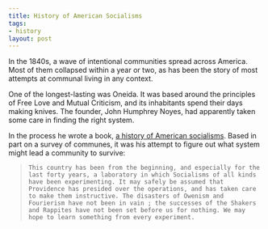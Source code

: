 ```yaml
---
title: History of American Socialisms
tags:
- history
layout: post
---
```




In the 1840s, a wave of intentional communities spread across America. Most of them collapsed within a year or two, as has been the story of most attempts at communal living in any context.

One of the longest-lasting was Oneida. It was based around the principles of Free Love and Mutual Criticism, and its inhabitants spend their days making knives. The founder, John Humphrey Noyes, had apparently taken some care in finding the right system.

In the process he wrote a book, [a history of American socialisms](https://archive.org/details/historyofamerica00). Based in part on a survey of communes, it was his attempt to figure out what system might lead a community to survive:



> ```
> This country has been from the beginning, and especially for the last forty years, a laboratory in which Socialisms of all kinds have been experimenting. It may safely be assumed that Providence has presided over the operations, and has taken care to make them instructive. The disasters of Owenism and Fourierism have not been in vain ; the successes of the Shakers and Rappites have not been set before us for nothing. We may hope to learn something from every experiment. 
> ```

